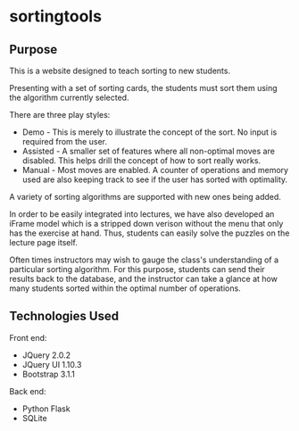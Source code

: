 # sortingtools

## Purpose

This is a website designed to teach sorting to new students.

Presenting with a set of sorting cards, the students must sort them using the algorithm currently selected.

There are three play styles:

* Demo - This is merely to illustrate the concept of the sort. No input is required from the user.
* Assisted - A smaller set of features where all non-optimal moves are disabled. This helps drill the concept of how to sort really works.
* Manual - Most moves are enabled. A counter of operations and memory used are also keeping track to see if the user has sorted with optimality.

A variety of sorting algorithms are supported with new ones being added.

In order to be easily integrated into lectures, we have also developed an iFrame model which is a stripped down verison without the menu that only has the exercise at hand. Thus, students can easily solve the puzzles on the lecture page itself.

Often times instructors may wish to gauge the class's understanding of a particular sorting algorithm. For this purpose, students can send their results back to the database, and the instructor can take a glance at how many students sorted within the optimal number of operations.

## Technologies Used

Front end:

* JQuery 2.0.2
* JQuery UI 1.10.3
* Bootstrap 3.1.1

Back end:

* Python Flask
* SQLite

